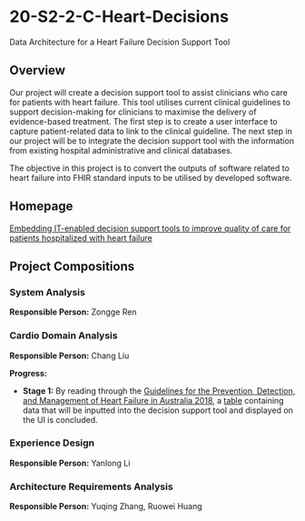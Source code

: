 # 20-S2-2-C-Heart-Decisions
Data Architecture for a Heart Failure Decision Support Tool
## Overview
Our project will create a decision support tool to assist clinicians who care for patients with heart failure. 
This tool utilises current clinical guidelines to support decision-making for clinicians to maximise the delivery of evidence-based treatment. 
The first step is to create a user interface to capture patient-related data to link to the clinical guideline. 
The next step in our project will be to integrate the decision support tool with the information from existing hospital administrative and clinical databases.

The objective in this project is to convert the outputs of software related to heart failure into FHIR standard inputs to be utilised by developed software.

## Homepage
[Embedding IT-enabled decision support tools to improve quality of care for patients hospitalized with heart failure](https://cecs.anu.edu.au/research/student-research-projects/embedding-it-enabled-decision-support-tools-improve-quality-care)

## Project Compositions
### System Analysis
**Responsible Person:** Zongge Ren



### Cardio Domain Analysis

**Responsible Person:** Chang Liu

**Progress:**

- **Stage 1:** By reading through the [Guidelines for the Prevention, Detection, and Management of Heart Failure in Australia 2018](https://drive.google.com/file/d/1KNJR7wPJ2RMmW9jd9E5QFGmX4Nd3T2ZX/view?usp=sharing), a [table](https://drive.google.com/file/d/1FCBe9Ke8oGg8ileX_KM6f0XdFkLxwwS4/view?usp=sharing) containing data that will be inputted into the decision support tool and displayed on the UI is concluded.


### Experience Design
**Responsible Person:** Yanlong Li



### Architecture Requirements Analysis
**Responsible Person:**  Yuqing Zhang, Ruowei Huang







